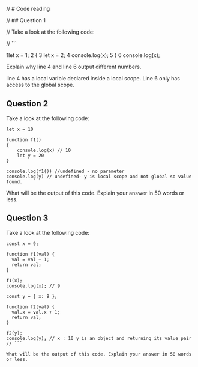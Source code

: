 // # Code reading

// ## Question 1

// Take a look at the following code:

// ```


1let x = 1;
2    {
3        let x = 2;
4        console.log(x);
5    }
6    console.log(x);

 Explain why line 4 and line 6 output different numbers.

line 4 has a local varible declared inside a local scope. Line 6 only has access to the global scope.
## Question 2

Take a look at the following code:

```
let x = 10

function f1()
{
    console.log(x) // 10
    let y = 20
}

console.log(f1()) //undefined - no parameter
console.log(y) // undefined- y is local scope and not global so value found.
```

What will be the output of this code. Explain your answer in 50 words or less.

## Question 3

Take a look at the following code:

```
const x = 9;

function f1(val) {
  val = val + 1;
  return val;
}

f1(x);
console.log(x); // 9

const y = { x: 9 };

function f2(val) {
  val.x = val.x + 1;
  return val;
}

f2(y);
console.log(y); // x : 10 y is an object and returning its value pair
// ```

What will be the output of this code. Explain your answer in 50 words or less.
